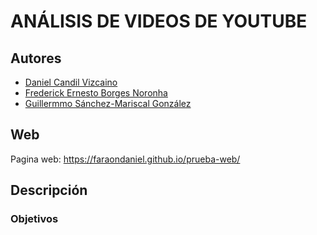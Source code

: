 
# ANÁLISIS DE VIDEOS DE YOUTUBE

## Autores
[1]:https://github.com/FaraonDaniel
[2]:https://github.com/FrederickBor
[3]:https://github.com/Mariscal6

- [Daniel Candil Vizcaino][1]
- [Frederick Ernesto Borges Noronha][2]
- [Guillermmo Sánchez-Mariscal González][3]
	
## Web 

Pagina web: https://faraondaniel.github.io/prueba-web/
	
## Descripción

### Objetivos



```python


```

